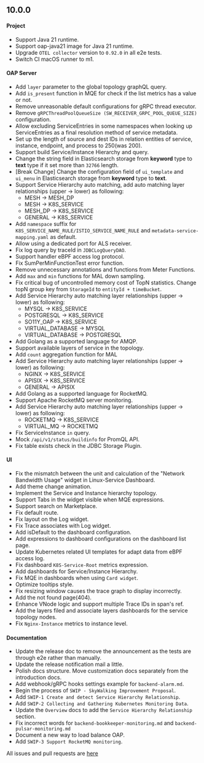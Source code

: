 ## 10.0.0

#### Project
* Support Java 21 runtime.
* Support oap-java21 image for Java 21 runtime.
* Upgrade `OTEL collector` version to `0.92.0` in all e2e tests.
* Switch CI macOS runner to m1.

#### OAP Server

* Add `layer` parameter to the global topology graphQL query.
* Add `is_present` function in MQE for check if the list metrics has a value or not.
* Remove unreasonable default configurations for gRPC thread executor.
* Remove `gRPCThreadPoolQueueSize (SW_RECEIVER_GRPC_POOL_QUEUE_SIZE)` configuration.
* Allow excluding ServiceEntries in some namespaces when looking up ServiceEntries as a final resolution method of
  service metadata.
* Set up the length of source and dest IDs in relation entities of service, instance, endpoint, and process to 250(was
  200).
* Support build Service/Instance Hierarchy and query.
* Change the string field in Elasticsearch storage from **keyword** type to **text** type if it set more than `32766` length.
* [Break Change] Change the configuration field of `ui_template` and `ui_menu` in Elasticsearch storage from **keyword** type to **text**.
* Support Service Hierarchy auto matching, add auto matching layer relationships (upper -> lower) as following:
  - MESH -> MESH_DP
  - MESH -> K8S_SERVICE
  - MESH_DP -> K8S_SERVICE
  - GENERAL -> K8S_SERVICE
* Add `namespace` suffix for `K8S_SERVICE_NAME_RULE/ISTIO_SERVICE_NAME_RULE` and `metadata-service-mapping.yaml` as default.
* Allow using a dedicated port for ALS receiver.
* Fix log query by traceId in `JDBCLogQueryDAO`.
* Support handler eBPF access log protocol.
* Fix SumPerMinFunctionTest error function.
* Remove unnecessary annotations and functions from Meter Functions.
* Add `max` and `min` functions for MAL down sampling.
* Fix critical bug of uncontrolled memory cost of TopN statistics. Change topN group key from `StorageId` to `entityId + timeBucket`.
* Add Service Hierarchy auto matching layer relationships (upper -> lower) as following:
  - MYSQL -> K8S_SERVICE
  - POSTGRESQL -> K8S_SERVICE
  - SO11Y_OAP -> K8S_SERVICE
  - VIRTUAL_DATABASE -> MYSQL
  - VIRTUAL_DATABASE -> POSTGRESQL
* Add Golang as a supported language for AMQP.
* Support available layers of service in the topology.
* Add `count` aggregation function for MAL
* Add Service Hierarchy auto matching layer relationships (upper -> lower) as following:
  - NGINX -> K8S_SERVICE
  - APISIX -> K8S_SERVICE
  - GENERAL -> APISIX
* Add Golang as a supported language for RocketMQ.
* Support Apache RocketMQ server monitoring.
* Add Service Hierarchy auto matching layer relationships (upper -> lower) as following:
  - ROCKETMQ -> K8S_SERVICE
  - VIRTUAL_MQ -> ROCKETMQ
* Fix ServiceInstance `in` query.
* Mock `/api/v1/status/buildinfo` for PromQL API.
* Fix table exists check in the JDBC Storage Plugin.

#### UI

* Fix the mismatch between the unit and calculation of the "Network Bandwidth Usage" widget in Linux-Service Dashboard.
* Add theme change animation.
* Implement the Service and Instance hierarchy topology.
* Support Tabs in the widget visible when MQE expressions.
* Support search on Marketplace.
* Fix default route.
* Fix layout on the Log widget.
* Fix Trace associates with Log widget.
* Add isDefault to the dashboard configuration.
* Add expressions to dashboard configurations on the dashboard list page.
* Update Kubernetes related UI templates for adapt data from eBPF access log. 
* Fix dashboard `K8S-Service-Root` metrics expression.
* Add dashboards for Service/Instance Hierarchy.
* Fix MQE in dashboards when using `Card widget`.
* Optimize tooltips style.
* Fix resizing window causes the trace graph to display incorrectly.
* Add the not found page(404).
* Enhance VNode logic and support multiple Trace IDs in span's ref.
* Add the layers filed and associate layers dashboards for the service topology nodes.
* Fix `Nginx-Instance` metrics to instance level.

#### Documentation

* Update the release doc to remove the announcement as the tests are through e2e rather than manually.
* Update the release notification mail a little.
* Polish docs structure. Move customization docs separately from the introduction docs.
* Add webhook/gRPC hooks settings example for `backend-alarm.md`.
* Begin the process of `SWIP - SkyWalking Improvement Proposal`.
* Add `SWIP-1 Create and detect Service Hierarchy Relationship`.
* Add `SWIP-2 Collecting and Gathering Kubernetes Monitoring Data`.
* Update the `Overview` docs to add the `Service Hierarchy Relationship` section.
* Fix incorrect words for `backend-bookkeeper-monitoring.md` and `backend-pulsar-monitoring.md`
* Document a new way to load balance OAP.
* Add `SWIP-3 Support RocketMQ monitoring`.

All issues and pull requests are [here](https://github.com/apache/skywalking/milestone/202?closed=1)
